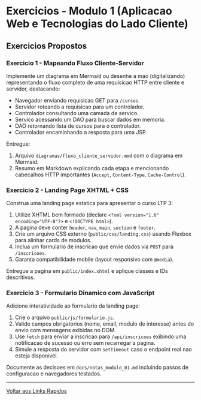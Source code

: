 # Exercicios - Modulo 1 (Aplicacao Web e Tecnologias do Lado Cliente)

## Exercicios Propostos

### Exercicio 1 - Mapeando Fluxo Cliente-Servidor
Implemente um diagrama em Mermaid ou desenhe a mao (digitalizando) representando o fluxo completo de uma requisicao HTTP entre cliente e servidor, destacando:
- Navegador enviando requisicao GET para `/cursos`.
- Servidor roteando a requisicao para um controlador.
- Controlador consultando uma camada de servico.
- Servico acessando um DAO para buscar dados em memoria.
- DAO retornando lista de cursos para o controlador.
- Controlador encaminhando a resposta para uma JSP.

Entregue:
1. Arquivo `diagramas/fluxo_cliente_servidor.mmd` com o diagrama em Mermaid.
2. Resumo em Markdown explicando cada etapa e mencionando cabecalhos HTTP importantes (`Accept`, `Content-Type`, `Cache-Control`).

### Exercicio 2 - Landing Page XHTML + CSS
Construa uma landing page estatica para apresentar o curso LTP 3:
1. Utilize XHTML bem formado (declare `<?xml version="1.0" encoding="UTF-8"?>` e `<!DOCTYPE html>`).
2. A pagina deve conter `header`, `nav`, `main`, `section` e `footer`.
3. Crie um arquivo CSS externo (`public/css/landing.css`) usando Flexbox para alinhar cards de modulos.
4. Inclua um formulario de inscricao que envie dados via `POST` para `/inscricoes`.
5. Garanta compatibilidade mobile (layout responsivo com `@media`).

Entregue a pagina em `public/index.xhtml` e aplique classes e IDs descritivos.

### Exercicio 3 - Formulario Dinamico com JavaScript
Adicione interatividade ao formulario da landing page:
1. Crie o arquivo `public/js/formulario.js`.
2. Valide campos obrigatorios (nome, email, modulo de interesse) antes do envio com mensagens exibidas no DOM.
3. Use `fetch` para enviar a inscricao para `/api/inscricoes` exibindo uma notificacao de sucesso ou erro sem recarregar a pagina.
4. Simule a resposta do servidor com `setTimeout` caso o endpoint real nao esteja disponivel.

Documente as decisoes em `docs/notas_modulo_01.md` incluindo passos de configuracao e navegadores testados.

---

[Voltar aos Links Rapidos](../README.md#links-rapidos)
